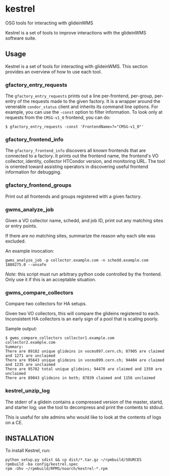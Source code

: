 # kestrel
OSG tools for interacting with glideinWMS

Kestrel is a set of tools to improve interactions with the glideinWMS software suite.

## Usage

Kestrel is a set of tools for interacting with glideinWMS.  This section provides an overview of how to use each tool.

### gfactory_entry_requests

The `gfactory_entry_requests` prints out a line per-frontend, per-group, per-entry of the requests made to the given factory.
It is a wrapper around the venerable `condor_status` client and inherits its command line options.  For example, you can
use the `-const` option to filter information.  To look only at requests from the `CMSG-v1_0` frontend, you can do:

```
$ gfactory_entry_requests -const 'FrontendName=?="CMSG-v1_0"'
```

### gfactory_frontend_info

The `gfactory_frontend_info` discovers all known frontends that are connected to a factory.  It prints out the
frontend name, the frontend's VO collector, identity, collector HTCondor version, and monitoring URL.  The
tool is oriented toward assisting operators in discovering useful frontend information for debugging.

### gfactory_frontend_groups

Print out all frontends and groups registered with a given factory.

### gwms_analyze_job

Given a VO collector name, schedd, and job ID, print out any matching sites or entry points.

If there are no matching sites, summarize the reason why each site was excluded.

An example invocation:

```
gwms_analyze_job -p collector.example.com -n schedd.example.com 1880275.0 --unsafe
```

*Note*: this script must run arbitrary python code controlled by the frontend.  Only use it if this is an acceptable situation.

### gwms_compare_collectors

Compare two collectors for HA setups.

Given two VO collectors, this will compare the glideins registered to each.  Inconsistent
HA collectors is an early sign of a pool that is scaling poorly.

Sample output:
```
$ gwms_compare_collectors collector1.example.com collector2.example.com
Summary:
There are 89182 unique glideins in vocms097.cern.ch; 87905 are claimed and 1271 are unclaimed
There are 95643 unique glideins in vocms099.cern.ch; 94404 are claimed and 1235 are unclaimed
There are 95782 total unique glideins; 94470 are claimed and 1350 are unclaimed
There are 89043 glideins in both; 87839 claimed and 1156 unclaimed
```

### kestrel_unzip_log

The stderr of a glidein contains a compressed version of the master, startd, and starter
log; use the tool to decompress and print the contents to stdout.

This is useful for site admins who would like to look at the contents of logs on a CE.

## INSTALLATION

To install Kestrel, run:

```
python setup.py sdist && cp dist/*.tar.gz ~/rpmbuild/SOURCES
rpmbuild -ba config/kestrel.spec
rpm -Uhv ~/rpmbuild/RPMS/noarch/kestrel-*.rpm
``` 
